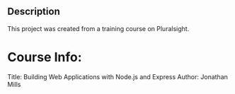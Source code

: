 ## Description

This project was created from a training course on Pluralsight.

# Course Info:

Title: Building Web Applications with Node.js and Express
Author: Jonathan Mills
